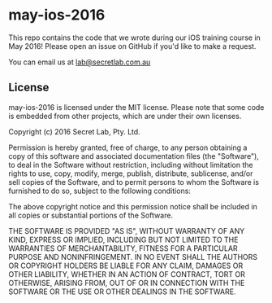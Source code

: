 # may-ios-2016

This repo contains the code that we wrote during our iOS training course in May 2016! 
Please open an issue on GitHub if you'd like to make a request.

You can email us at [lab@secretlab.com.au](mailto:lab@secretlab.com.au)

## License

may-ios-2016 is licensed under the MIT license. Please note that some code is embedded from other projects, which are under their own licenses.

Copyright (c) 2016 Secret Lab, Pty. Ltd.

Permission is hereby granted, free of charge, to any person obtaining a copy of this software and associated documentation files (the "Software"), to deal in the Software without restriction, including without limitation the rights to use, copy, modify, merge, publish, distribute, sublicense, and/or sell copies of the Software, and to permit persons to whom the Software is furnished to do so, subject to the following conditions:

The above copyright notice and this permission notice shall be included in all copies or substantial portions of the Software.

THE SOFTWARE IS PROVIDED "AS IS", WITHOUT WARRANTY OF ANY KIND, EXPRESS OR IMPLIED, INCLUDING BUT NOT LIMITED TO THE WARRANTIES OF MERCHANTABILITY, FITNESS FOR A PARTICULAR PURPOSE AND NONINFRINGEMENT. IN NO EVENT SHALL THE AUTHORS OR COPYRIGHT HOLDERS BE LIABLE FOR ANY CLAIM, DAMAGES OR OTHER LIABILITY, WHETHER IN AN ACTION OF CONTRACT, TORT OR OTHERWISE, ARISING FROM, OUT OF OR IN CONNECTION WITH THE SOFTWARE OR THE USE OR OTHER DEALINGS IN THE SOFTWARE.
